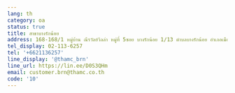```yaml
---
lang: th
category: oa
status: true
title: สาขาบางรักน้อย
address: 168-168/1 หมู่บ้าน ณีรวัลย์วิลล่า หมู่ที่ 5ซอย บางรักน้อย 1/13 ตำบลบางรักน้อย อำเภอเมืองนนทบุรี จังหวัดนนทบุรี
tel_display: 02-113-6257
tel: '+6621136257'
line_display: '@thamc_brn'
line_url: https://lin.ee/D0S3QHm
email: customer.brn@thamc.co.th
code: '10'
---
```

